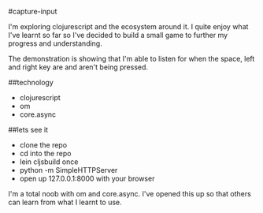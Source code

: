 #capture-input

I'm exploring clojurescript and the ecosystem around it. I quite enjoy what I've learnt so far so I've decided to build a small game to further my progress and understanding.

The demonstration is showing that I'm able to listen for when the space, left and right key are and aren't being pressed.

##technology

- clojurescript
- om
- core.async


##lets see it

- clone the repo
- cd into the repo
- lein cljsbuild once
- python -m SimpleHTTPServer
- open up 127.0.0.1:8000 with your browser


I'm a total noob with om and core.async. I've opened this up so that others can learn from what I learnt to use.
